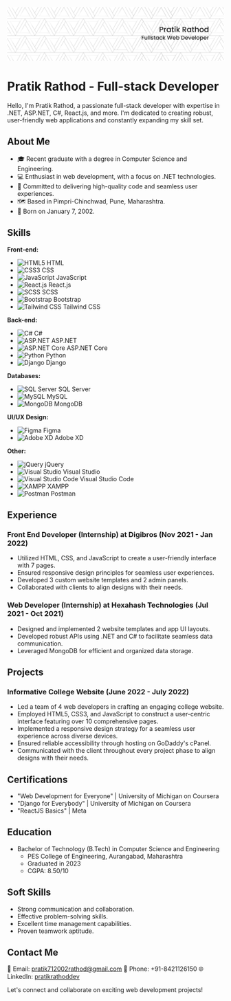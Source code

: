 ![Profile Banner](https://github.com/PratikRathod712/PratikRathod712/blob/main/Linkdin%20bg.png)

# Pratik Rathod - Full-stack Developer

Hello, I'm Pratik Rathod, a passionate full-stack developer with expertise in .NET, ASP.NET, C#, React.js, and more. I'm dedicated to creating robust, user-friendly web applications and constantly expanding my skill set.

## About Me

- 🎓 Recent graduate with a degree in Computer Science and Engineering.
- 💻 Enthusiast in web development, with a focus on .NET technologies.
- 🌟 Committed to delivering high-quality code and seamless user experiences.
- 🗺️ Based in Pimpri-Chinchwad, Pune, Maharashtra.
- 📅 Born on January 7, 2002.

## Skills

**Front-end:**
- ![HTML5](https://img.shields.io/badge/HTML5-E34F26?style=for-the-badge&logo=html5&logoColor=white) HTML
- ![CSS3](https://img.shields.io/badge/CSS3-1572B6?style=for-the-badge&logo=css3&logoColor=white) CSS
- ![JavaScript](https://img.shields.io/badge/JavaScript-F7DF1E?style=for-the-badge&logo=javascript&logoColor=black) JavaScript
- ![React.js](https://img.shields.io/badge/React.js-61DAFB?style=for-the-badge&logo=react&logoColor=black) React.js
- ![SCSS](https://img.shields.io/badge/SCSS-CC6699?style=for-the-badge&logo=sass&logoColor=white) SCSS
- ![Bootstrap](https://img.shields.io/badge/Bootstrap-563D7C?style=for-the-badge&logo=bootstrap&logoColor=white) Bootstrap
- ![Tailwind CSS](https://img.shields.io/badge/Tailwind_CSS-38B2AC?style=for-the-badge&logo=tailwind-css&logoColor=white) Tailwind CSS

**Back-end:**
- ![C#](https://img.shields.io/badge/C%23-239120?style=for-the-badge&logo=c-sharp&logoColor=white) C#
- ![ASP.NET](https://img.shields.io/badge/ASP.NET-5C2D91?style=for-the-badge&logo=.net&logoColor=white) ASP.NET
- ![ASP.NET Core](https://img.shields.io/badge/ASP.NET_Core-512BD4?style=for-the-badge&logo=.net&logoColor=white) ASP.NET Core
- ![Python](https://img.shields.io/badge/Python-3776AB?style=for-the-badge&logo=python&logoColor=white) Python
- ![Django](https://img.shields.io/badge/Django-092E20?style=for-the-badge&logo=django&logoColor=white) Django

**Databases:**
- ![SQL Server](https://img.shields.io/badge/SQL_Server-CC2927?style=for-the-badge&logo=microsoft-sql-server&logoColor=white) SQL Server
- ![MySQL](https://img.shields.io/badge/MySQL-4479A1?style=for-the-badge&logo=mysql&logoColor=white) MySQL
- ![MongoDB](https://img.shields.io/badge/MongoDB-47A248?style=for-the-badge&logo=mongodb&logoColor=white) MongoDB

**UI/UX Design:**
- ![Figma](https://img.shields.io/badge/Figma-F24E1E?style=for-the-badge&logo=figma&logoColor=white) Figma
- ![Adobe XD](https://img.shields.io/badge/Adobe_XD-FF61F6?style=for-the-badge&logo=adobe-xd&logoColor=black) Adobe XD

**Other:**
- ![jQuery](https://img.shields.io/badge/jQuery-0769AD?style=for-the-badge&logo=jquery&logoColor=white) jQuery
- ![Visual Studio](https://img.shields.io/badge/Visual_Studio-5C2D91?style=for-the-badge&logo=visual-studio&logoColor=white) Visual Studio
- ![Visual Studio Code](https://img.shields.io/badge/VS_Code-007ACC?style=for-the-badge&logo=visual-studio-code&logoColor=white) Visual Studio Code
- ![XAMPP](https://img.shields.io/badge/XAMPP-F37623?style=for-the-badge&logo=xampp&logoColor=white) XAMPP
- ![Postman](https://img.shields.io/badge/Postman-FF6C37?style=for-the-badge&logo=postman&logoColor=white) Postman

## Experience

### Front End Developer (Internship) at Digibros (Nov 2021 - Jan 2022)

- Utilized HTML, CSS, and JavaScript to create a user-friendly interface with 7 pages.
- Ensured responsive design principles for seamless user experiences.
- Developed 3 custom website templates and 2 admin panels.
- Collaborated with clients to align designs with their needs.

### Web Developer (Internship) at Hexahash Technologies (Jul 2021 - Oct 2021)

- Designed and implemented 2 website templates and app UI layouts.
- Developed robust APIs using .NET and C# to facilitate seamless data communication.
- Leveraged MongoDB for efficient and organized data storage.

## Projects

### Informative College Website (June 2022 - July 2022)

- Led a team of 4 web developers in crafting an engaging college website.
- Employed HTML5, CSS3, and JavaScript to construct a user-centric interface featuring over 10 comprehensive pages.
- Implemented a responsive design strategy for a seamless user experience across diverse devices.
- Ensured reliable accessibility through hosting on GoDaddy's cPanel.
- Communicated with the client throughout every project phase to align designs with their needs.

## Certifications

- "Web Development for Everyone" | University of Michigan on Coursera
- "Django for Everybody" | University of Michigan on Coursera
- "ReactJS Basics" | Meta

## Education

- Bachelor of Technology (B.Tech) in Computer Science and Engineering
  - PES College of Engineering, Aurangabad, Maharashtra
  - Graduated in 2023
  - CGPA: 8.50/10

## Soft Skills

- Strong communication and collaboration.
- Effective problem-solving skills.
- Excellent time management capabilities.
- Proven teamwork aptitude.

## Contact Me

📧 Email: pratik712002rathod@gmail.com
📱 Phone: +91-8421126150
🌐 LinkedIn: [pratikrathoddev](https://www.linkedin.com/in/pratikrathoddev/)

Let's connect and collaborate on exciting web development projects!
